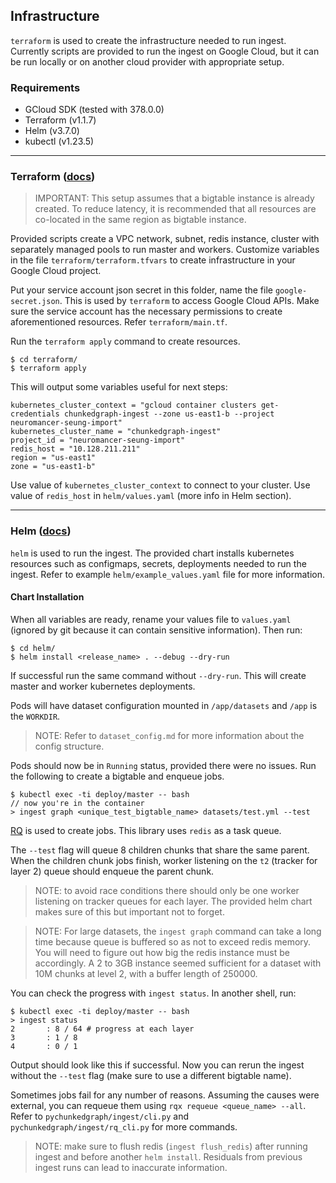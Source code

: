 ## Infrastructure
 `terraform` is used to create the infrastructure needed to run ingest. Currently scripts are provided to run the ingest on Google Cloud, but it can be run locally or on another cloud provider with appropriate setup.

### Requirements
* GCloud SDK (tested with 378.0.0)
* Terraform (v1.1.7)
* Helm (v3.7.0)
* kubectl (v1.23.5)

---
### Terraform ([docs](https://www.terraform.io/docs))

> IMPORTANT: This setup assumes that a bigtable instance is already created. To reduce latency, it is recommended that all resources are co-located in the same region as bigtable instance.

Provided scripts create a VPC network, subnet, redis instance, cluster with separately managed pools to run master and workers. Customize variables in the file `terraform/terraform.tfvars` to create infrastructure in your Google Cloud project.

Put your service account json secret in this folder, name the file `google-secret.json`. This is used by `terraform` to access Google Cloud APIs.
Make sure the service account has the necessary permissions to create aforementioned resources. Refer `terraform/main.tf`.

Run the `terraform apply` command to create resources.

```
$ cd terraform/
$ terraform apply
```
This will output some variables useful for next steps:
```
kubernetes_cluster_context = "gcloud container clusters get-credentials chunkedgraph-ingest --zone us-east1-b --project neuromancer-seung-import"
kubernetes_cluster_name = "chunkedgraph-ingest"
project_id = "neuromancer-seung-import"
redis_host = "10.128.211.211"
region = "us-east1"
zone = "us-east1-b"
```

Use value of `kubernetes_cluster_context` to connect to your cluster.
Use value of `redis_host` in `helm/values.yaml` (more info in Helm section).

---
### Helm ([docs](https://helm.sh/docs/))
`helm` is used to run the ingest. The provided chart installs kubernetes resources such as configmaps, secrets, deployments needed to run the ingest. Refer to example `helm/example_values.yaml` file for more information.

#### Chart Installation
When all variables are ready, rename your values file to `values.yaml` (ignored by git because it can contain sensitive information).
Then run:

```
$ cd helm/
$ helm install <release_name> . --debug --dry-run
```
If successful run the same command without `--dry-run`. This will create master and worker kubernetes deployments.

Pods will have dataset configuration mounted in `/app/datasets` and `/app` is the `WORKDIR`.

> NOTE: Refer to `dataset_config.md` for more information about the config structure.

Pods should now be in `Running` status, provided there were no issues. Run the following to create a bigtable and enqueue jobs.
```
$ kubectl exec -ti deploy/master -- bash
// now you're in the container
> ingest graph <unique_test_bigtable_name> datasets/test.yml --test
```

[RQ](https://python-rq.org/docs/) is used to create jobs. This library uses `redis` as a task queue.

The `--test` flag will queue 8 children chunks that share the same parent. When the children chunk jobs finish, worker listening on the `t2` (tracker for layer 2) queue should enqueue the parent chunk.

> NOTE: to avoid race conditions there should only be one worker listening on tracker queues for each layer. The provided helm chart makes sure of this but important not to forget.

> NOTE: For large datasets, the `ingest graph` command can take a long time because queue is buffered so as not to exceed redis memory. You will need to figure out how big the redis instance must be accordingly. A 2 to 3GB instance seemed sufficient for a dataset with 10M chunks at level 2, with a buffer length of 250000.

You can check the progress with `ingest status`. In another shell, run:
```
$ kubectl exec -ti deploy/master -- bash
> ingest status
2       : 8 / 64 # progress at each layer
3       : 1 / 8
4       : 0 / 1
```
Output should look like this if successful. Now you can rerun the ingest without the `--test` flag (make sure to use a different bigtable name).

Sometimes jobs fail for any number of reasons. Assuming the causes were external, you can requeue them using `rqx requeue <queue_name> --all`. Refer to `pychunkedgraph/ingest/cli.py` and `pychunkedgraph/ingest/rq_cli.py` for more commands.

> NOTE: make sure to flush redis (`ingest flush_redis`) after running ingest and before another `helm install`. Residuals from previous ingest runs can lead to inaccurate information.